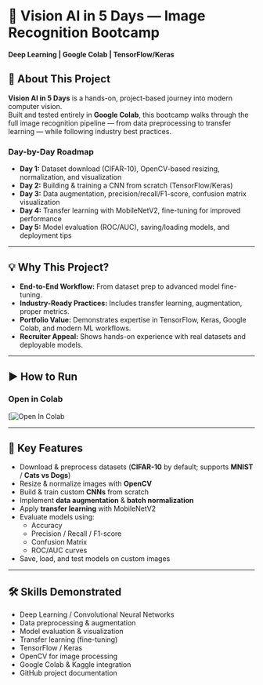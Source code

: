 # 🚀 Vision AI in 5 Days — Image Recognition Bootcamp
**Deep Learning | Google Colab | TensorFlow/Keras**

## 📌 About This Project
**Vision AI in 5 Days** is a hands-on, project-based journey into modern computer vision.  
Built and tested entirely in **Google Colab**, this bootcamp walks through the full image recognition pipeline — from data preprocessing to transfer learning — while following industry best practices.

### **Day-by-Day Roadmap**
- **Day 1:** Dataset download (CIFAR-10), OpenCV-based resizing, normalization, and visualization  
- **Day 2:** Building & training a CNN from scratch (TensorFlow/Keras)  
- **Day 3:** Data augmentation, precision/recall/F1-score, confusion matrix visualization  
- **Day 4:** Transfer learning with MobileNetV2, fine-tuning for improved performance  
- **Day 5:** Model evaluation (ROC/AUC), saving/loading models, and deployment tips  

---

## 💡 Why This Project?
- **End-to-End Workflow:** From dataset prep to advanced model fine-tuning.
- **Industry-Ready Practices:** Includes transfer learning, augmentation, proper metrics.
- **Portfolio Value:** Demonstrates expertise in TensorFlow, Keras, Google Colab, and modern ML workflows.
- **Recruiter Appeal:** Shows hands-on experience with real datasets and deployable models.

---

## ▶️ How to Run

### **Open in Colab**
[![Open In Colab](https://colab.research.google.com/drive/1N0nNO8uo4RkbrJvr4iGGa4iJqGyzFMPU?usp=sharing)

---

## 🔑 Key Features
- Download & preprocess datasets (**CIFAR-10** by default; supports **MNIST** / **Cats vs Dogs**)
- Resize & normalize images with **OpenCV**
- Build & train custom **CNNs** from scratch
- Implement **data augmentation** & **batch normalization**
- Apply **transfer learning** with MobileNetV2
- Evaluate models using:
  - Accuracy
  - Precision / Recall / F1-score
  - Confusion Matrix
  - ROC/AUC curves
- Save, load, and test models on custom images

---

## 🛠 Skills Demonstrated
- Deep Learning / Convolutional Neural Networks
- Data preprocessing & augmentation
- Model evaluation & visualization
- Transfer learning (fine-tuning)
- TensorFlow / Keras
- OpenCV for image processing
- Google Colab & Kaggle integration
- GitHub project documentation
